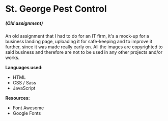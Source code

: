 # St. George Pest Control

##### *(Old assignment)*

An old assignment that I had to do for an IT firm, it's a mock-up for a business landing page, uploading it for safe-keeping and to improve it further, since it was made really early on. All the images are copyrighted to said business and therefore are not to be used in any other projects and/or works.

**Languages used:**

* HTML
* CSS / Sass
* JavaScript



**Resources:**

* Font Awesome
* Google Fonts